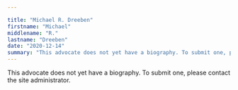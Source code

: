 ```yaml
---

title: "Michael R. Dreeben"
firstname: "Michael"
middlename: "R."
lastname: "Dreeben"
date: "2020-12-14"
summary: "This advocate does not yet have a biography. To submit one, please contact the site administrator."
---
```

This advocate does not yet have a biography. To submit one, please contact the site administrator.

